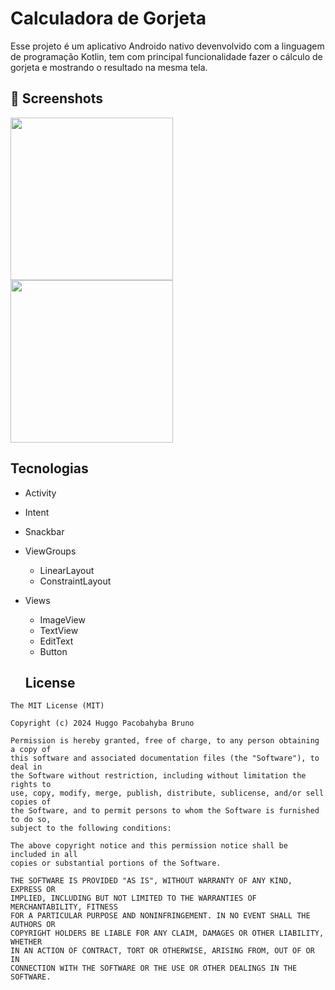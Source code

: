 # Calculadora de Gorjeta
Esse projeto é um aplicativo Androido nativo devenvolvido com a linguagem de programação Kotlin, tem com principal funcionalidade fazer o cálculo de gorjeta e mostrando o resultado na mesma tela.

## :camera_flash: Screenshots
<!-- You can add more screenshots here if you like -->
<img src="https://github.com/user-attachments/assets/f5a8ba34-5188-46ea-8d7f-df3e75620441" width=260/>
<img src="https://github.com/user-attachments/assets/0bbc1083-190f-40ce-9a2e-172ae05b4245" width=260/>

## Tecnologias
- Activity
- Intent
- Snackbar
- ViewGroups
  - LinearLayout
  - ConstraintLayout
- Views
  - ImageView
  - TextView
  - EditText
  - Button


  ## License
```
The MIT License (MIT)

Copyright (c) 2024 Huggo Pacobahyba Bruno

Permission is hereby granted, free of charge, to any person obtaining a copy of
this software and associated documentation files (the "Software"), to deal in
the Software without restriction, including without limitation the rights to
use, copy, modify, merge, publish, distribute, sublicense, and/or sell copies of
the Software, and to permit persons to whom the Software is furnished to do so,
subject to the following conditions:

The above copyright notice and this permission notice shall be included in all
copies or substantial portions of the Software.

THE SOFTWARE IS PROVIDED "AS IS", WITHOUT WARRANTY OF ANY KIND, EXPRESS OR
IMPLIED, INCLUDING BUT NOT LIMITED TO THE WARRANTIES OF MERCHANTABILITY, FITNESS
FOR A PARTICULAR PURPOSE AND NONINFRINGEMENT. IN NO EVENT SHALL THE AUTHORS OR
COPYRIGHT HOLDERS BE LIABLE FOR ANY CLAIM, DAMAGES OR OTHER LIABILITY, WHETHER
IN AN ACTION OF CONTRACT, TORT OR OTHERWISE, ARISING FROM, OUT OF OR IN
CONNECTION WITH THE SOFTWARE OR THE USE OR OTHER DEALINGS IN THE SOFTWARE.
```
